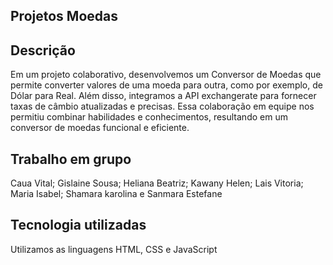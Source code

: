 ## Projetos Moedas

 ## Descrição

 Em um projeto colaborativo, desenvolvemos um Conversor de Moedas que permite converter valores de uma moeda para outra, como por exemplo, de Dólar para Real. 
 Além disso, integramos a API exchangerate para fornecer taxas de câmbio atualizadas e precisas.
 Essa colaboração em equipe nos permitiu combinar habilidades e conhecimentos, resultando em um conversor de moedas funcional e eficiente.

 ## Trabalho em grupo 
 
  Caua Vital;
  Gislaine Sousa;
  Heliana Beatriz;
  Kawany Helen;
  Lais Vitoria;
  Maria Isabel;
  Shamara karolina
  e Sanmara Estefane

  ## Tecnologia utilizadas

  Utilizamos as linguagens HTML, CSS e JavaScript 
